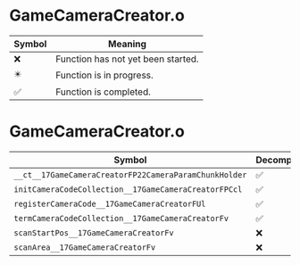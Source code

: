 # GameCameraCreator.o
| Symbol | Meaning 
| ------------- | ------------- 
| :x: | Function has not yet been started. 
| :eight_pointed_black_star: | Function is in progress. 
| :white_check_mark: | Function is completed. 


# GameCameraCreator.o
| Symbol | Decompiled? |
| ------------- | ------------- |
| `__ct__17GameCameraCreatorFP22CameraParamChunkHolder` | :white_check_mark: |
| `initCameraCodeCollection__17GameCameraCreatorFPCcl` | :white_check_mark: |
| `registerCameraCode__17GameCameraCreatorFUl` | :white_check_mark: |
| `termCameraCodeCollection__17GameCameraCreatorFv` | :white_check_mark: |
| `scanStartPos__17GameCameraCreatorFv` | :x: |
| `scanArea__17GameCameraCreatorFv` | :x: |
